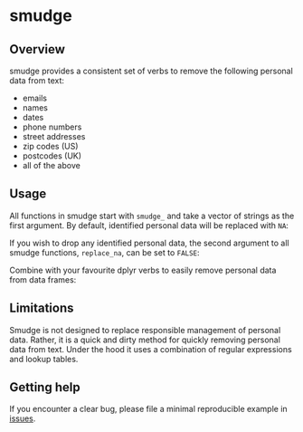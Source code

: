# smudge

## Overview
smudge provides a consistent set of verbs to remove the following personal data from text:
- emails  
- names  
- dates  
- phone numbers  
- street addresses  
- zip codes (US)  
- postcodes (UK)  
- all of the above  

## Usage
All functions in smudge start with `smudge_` and take a vector of strings as the first argument. By default, identified personal data will be replaced with `NA`:


If you wish to drop any identified personal data, the second argument to all smudge functions, `replace_na`, can be set to `FALSE`:

Combine with your favourite dplyr verbs to easily remove personal data from data frames:

## Limitations
Smudge is not designed to replace responsible management of personal data. Rather, it is a quick and dirty method for quickly removing personal data from text. Under the hood it uses a combination of regular expressions and lookup tables.

## Getting help
If you encounter a clear bug, please file a minimal reproducible example
in [issues](https://github.com/MikeJohnPage/smudge/issues).
